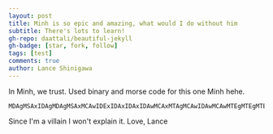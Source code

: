 ```yaml
---
layout: post
title: Minh is so epic and amazing, what would I do without him
subtitle: There's lots to learn!
gh-repo: daattali/beautiful-jekyll
gh-badge: [star, fork, follow]
tags: [test]
comments: true
author: Lance Shinigawa
---
```


In Minh, we trust. Used binary and morse code for this one Minh hehe.
```
MDAgMSAxIDAgMDAgMSAxMCAwIDExIDAxIDAxIDAwMCAxMTAgMCAwIDAwMCAwMTEgMTEgMTExIDAxMDEgMTEwIDExMSAxMTEgMDEwMCAwMDAgMTEwIDEwMSAwMTEgMSAwMCAwMDAgMCAxMSAwMDAgMDE=
```

Since I'm a villain I won't explain it.
Love, Lance